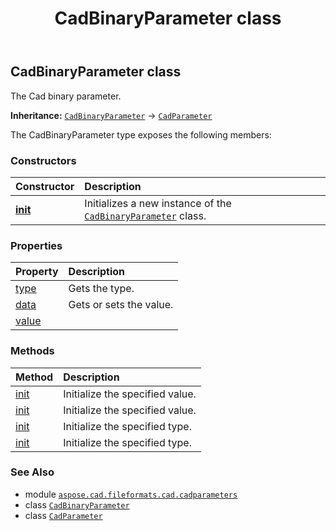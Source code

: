 ﻿---
title: CadBinaryParameter class
second_title: Aspose.CAD for Python via .NET API References
description: 
type: docs
weight: 10
url: /python-net/aspose.cad.fileformats.cad.cadparameters/cadbinaryparameter/
is_root: false
---

## CadBinaryParameter class

The Cad binary parameter.



**Inheritance:** [`CadBinaryParameter`](/cad/python-net/aspose.cad.fileformats.cad.cadparameters/cadbinaryparameter) → 
[`CadParameter`](/cad/python-net/aspose.cad.fileformats.cad.cadparameters/cadparameter)



The CadBinaryParameter type exposes the following members:

### Constructors
| Constructor | Description |
| :- | :- |
| [__init__](/cad/python-net/aspose.cad.fileformats.cad.cadparameters/cadbinaryparameter/__init__/#aspose.cad.fileformats.cad.CadEntityAttribute) | Initializes a new instance of the [`CadBinaryParameter`](/cad/python-net/aspose.cad.fileformats.cad.cadparameters/cadbinaryparameter) class. |


### Properties
| Property | Description |
| :- | :- |
| [type](/cad/python-net/aspose.cad.fileformats.cad.cadparameters/cadbinaryparameter/type) | Gets the type. |
| [data](/cad/python-net/aspose.cad.fileformats.cad.cadparameters/cadbinaryparameter/data) | Gets or sets the value. |
| [value](/cad/python-net/aspose.cad.fileformats.cad.cadparameters/cadbinaryparameter/value) |  |


### Methods
| Method | Description |
| :- | :- |
| [init](/cad/python-net/aspose.cad.fileformats.cad.cadparameters/cadbinaryparameter/init/#aspose.cad.fileformats.cad.CadCodeValue) | Initialize the specified value. |
| [init](/cad/python-net/aspose.cad.fileformats.cad.cadparameters/cadbinaryparameter/init/#any) | Initialize the specified value. |
| [init](/cad/python-net/aspose.cad.fileformats.cad.cadparameters/cadbinaryparameter/init/#aspose.cad.fileformats.cad.CadEntityAttribute-aspose.cad.fileformats.cad.CadCodeValue) | Initialize the specified type. |
| [init](/cad/python-net/aspose.cad.fileformats.cad.cadparameters/cadbinaryparameter/init/#aspose.cad.fileformats.cad.CadEntityAttribute-any) | Initialize the specified type. |



### See Also
* module [`aspose.cad.fileformats.cad.cadparameters`](..)
* class [`CadBinaryParameter`](/cad/python-net/aspose.cad.fileformats.cad.cadparameters/cadbinaryparameter)
* class [`CadParameter`](/cad/python-net/aspose.cad.fileformats.cad.cadparameters/cadparameter)
